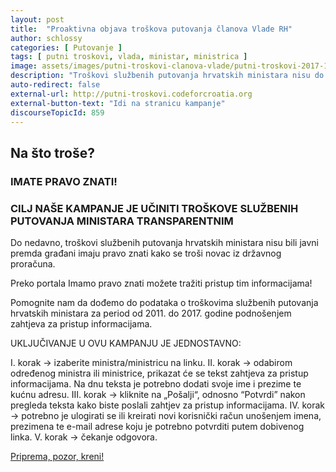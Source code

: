```yaml
---
layout: post
title:  "Proaktivna objava troškova putovanja članova Vlade RH"
author: schlossy
categories: [ Putovanje ]
tags: [ putni troskovi, vlada, ministar, ministrica ]
image: assets/images/putni-troskovi-clanova-vlade/putni-troskovi-2017-1920x1920.png
description: "Troškovi službenih putovanja hrvatskih ministara nisu do sada nikada bili javno objavljivani premda građani imaju pravo znati kako se troši novac iz državnog proračuna."
auto-redirect: false
external-url: http://putni-troskovi.codeforcroatia.org
external-button-text: "Idi na stranicu kampanje"
discourseTopicId: 859
---
```


## Na što troše?

### IMATE PRAVO ZNATI!
### CILJ NAŠE KAMPANJE JE UČINITI TROŠKOVE SLUŽBENIH PUTOVANJA MINISTARA TRANSPARENTNIM

Do nedavno, troškovi službenih putovanja hrvatskih ministara nisu bili javni premda građani imaju pravo znati kako se troši novac iz državnog proračuna.

Preko portala Imamo pravo znati možete tražiti pristup tim informacijama!

Pomognite nam da dođemo do podataka o troškovima službenih putovanja hrvatskih ministara za period od 2011. do 2017. godine podnošenjem zahtjeva za pristup informacijama.

UKLJUČIVANJE U OVU KAMPANJU JE JEDNOSTAVNO:

I. korak → izaberite ministra/ministricu na linku.
II. korak → odabirom određenog ministra ili ministrice, prikazat će se tekst zahtjeva za pristup informacijama. Na dnu teksta je potrebno dodati svoje ime i prezime te kućnu adresu.
III. korak → kliknite na „Pošalji“, odnosno “Potvrdi” nakon pregleda teksta kako biste poslali zahtjev za pristup informacijama.
IV. korak → potrebno je ulogirati se ili kreirati novi korisnički račun unošenjem imena, prezimena te e-mail adrese koju je potrebno potvrditi putem dobivenog linka.
V. korak → čekanje odgovora.

[Priprema, pozor, kreni!](http://putni-troskovi.codeforcroatia.org/)
